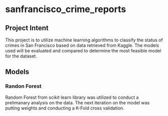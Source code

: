 # sanfrancisco_crime_reports

## Project Intent

This project is to utilize machine learning algorithms to classify the status of crimes in San Francisco based on data retrieved from Kaggle. The models used will be evaluated and compared to determine the most feasible model for the dataset.

## Models

### Randon Forest

Random Forest from scikit learn library was utilized to conduct a prelimanary analysis on the data. The next iteration on the model was putting weights and conducting a K-Fold cross validation.
